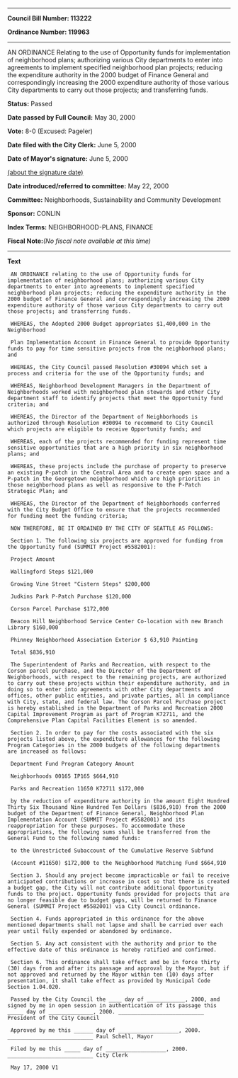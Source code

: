 

********

**Council Bill Number: 113222**
   
**Ordinance Number: 119963**
********

 AN ORDINANCE Relating to the use of Opportunity funds for implementation of neighborhood plans; authorizing various City departments to enter into agreements to implement specified neighborhood plan projects; reducing the expenditure authority in the 2000 budget of Finance General and correspondingly increasing the 2000 expenditure authority of those various City departments to carry out those projects; and transferring funds.

**Status:** Passed
   
**Date passed by Full Council:** May 30, 2000
   
**Vote:** 8-0 (Excused: Pageler)
   
**Date filed with the City Clerk:** June 5, 2000
   
**Date of Mayor's signature:** June 5, 2000
   
[(about the signature date)](/~public/approvaldate.htm)
   
   
   
**Date introduced/referred to committee:** May 22, 2000
   
**Committee:** Neighborhoods, Sustainability and Community Development
   
**Sponsor:** CONLIN
   
   
**Index Terms:** NEIGHBORHOOD-PLANS, FINANCE

**Fiscal Note:**_(No fiscal note available at this time)_

********

**Text**
   
```
 AN ORDINANCE relating to the use of Opportunity funds for implementation of neighborhood plans; authorizing various City departments to enter into agreements to implement specified neighborhood plan projects; reducing the expenditure authority in the 2000 budget of Finance General and correspondingly increasing the 2000 expenditure authority of those various City departments to carry out those projects; and transferring funds.

 WHEREAS, the Adopted 2000 Budget appropriates $1,400,000 in the Neighborhood

 Plan Implementation Account in Finance General to provide Opportunity funds to pay for time sensitive projects from the neighborhood plans; and

 WHEREAS, the City Council passed Resolution #30094 which set a process and criteria for the use of the Opportunity funds; and

 WHEREAS, Neighborhood Development Managers in the Department of Neighborhoods worked with neighborhood plan stewards and other City department staff to identify projects that meet the Opportunity fund criteria; and

 WHEREAS, the Director of the Department of Neighborhoods is authorized through Resolution #30094 to recommend to City Council which projects are eligible to receive Opportunity funds; and

 WHEREAS, each of the projects recommended for funding represent time sensitive opportunities that are a high priority in six neighborhood plans; and

 WHEREAS, these projects include the purchase of property to preserve an existing P-patch in the Central Area and to create open space and a P-patch in the Georgetown neighborhood which are high priorities in those neighborhood plans as well as responsive to the P-Patch Strategic Plan; and

 WHEREAS, the Director of the Department of Neighborhoods conferred with the City Budget Office to ensure that the projects recommended for funding meet the funding criteria;

 NOW THEREFORE, BE IT ORDAINED BY THE CITY OF SEATTLE AS FOLLOWS:

 Section 1. The following six projects are approved for funding from the Opportunity fund (SUMMIT Project #5582001):

 Project Amount

 Wallingford Steps $121,000

 Growing Vine Street "Cistern Steps" $200,000

 Judkins Park P-Patch Purchase $120,000

 Corson Parcel Purchase $172,000

 Beacon Hill Neighborhood Service Center Co-location with new Branch Library $160,000

 Phinney Neighborhood Association Exterior $ 63,910 Painting

 Total $836,910

 The Superintendent of Parks and Recreation, with respect to the Corson parcel purchase, and the Director of the Department of Neighborhoods, with respect to the remaining projects, are authorized to carry out these projects within their expenditure authority, and in doing so to enter into agreements with other City departments and offices, other public entities, and private parties, all in compliance with City, state, and federal law. The Corson Parcel Purchase project is hereby established in the Department of Parks and Recreation 2000 Capital Improvement Program as part of Program K72711, and the Comprehensive Plan Capital Facilities Element is so amended.

 Section 2. In order to pay for the costs associated with the six projects listed above, the expenditure allowances for the following Program Categories in the 2000 budgets of the following departments are increased as follows:

 Department Fund Program Category Amount

 Neighborhoods 00165 IP165 $664,910

 Parks and Recreation 11650 K72711 $172,000

 by the reduction of expenditure authority in the amount Eight Hundred Thirty Six Thousand Nine Hundred Ten Dollars ($836,910) from the 2000 budget of the Department of Finance General, Neighborhood Plan Implementation Account (SUMMIT Project #5582001) and its reappropriation for these purposes. To accommodate these appropriations, the following sums shall be transferred from the General Fund to the following named funds:

 to the Unrestricted Subaccount of the Cumulative Reserve Subfund

 (Account #11650) $172,000 to the Neighborhood Matching Fund $664,910

 Section 3. Should any project become impracticable or fail to receive anticipated contributions or increase in cost so that there is created a budget gap, the City will not contribute additional Opportunity funds to the project. Opportunity funds provided for projects that are no longer feasible due to budget gaps, will be returned to Finance General (SUMMIT Project #5582001) via City Council ordinance.

 Section 4. Funds appropriated in this ordinance for the above mentioned departments shall not lapse and shall be carried over each year until fully expended or abandoned by ordinance.

 Section 5. Any act consistent with the authority and prior to the effective date of this ordinance is hereby ratified and confirmed.

 Section 6. This ordinance shall take effect and be in force thirty (30) days from and after its passage and approval by the Mayor, but if not approved and returned by the Mayor within ten (10) days after presentation, it shall take effect as provided by Municipal Code Section 1.04.020.

 Passed by the City Council the ____ day of ____________, 2000, and signed by me in open session in authentication of its passage this _____ day of ______________, 2000. ___________________________ President of the City Council

 Approved by me this ______ day of ___________________, 2000. ___________________________ Paul Schell, Mayor

 Filed by me this _____ day of ___________________, 2000. ___________________________ City Clerk

 May 17, 2000 V1

```
